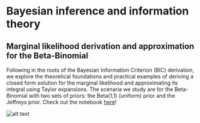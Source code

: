 # Bayesian inference and information theory
## Marginal likelihood derivation and approximation for the Beta-Binomial
Following in the roots of the Bayesian Information Criterion (BIC) derivation, we explore the theoretical foundations and practical examples of deriving a closed form solution for the marginal likelihood and approximating its integral using Taylor expansions. The scenaria we study are for the Beta-Binomial with two sets of priors: the Beta(1,1) (uniform) prior and the Jeffreys prior. Check out the notebook [here](https://github.com/astroioannaki/Bayesian-inference/blob/main/Bayesian%20inference%20and%20information%20theory%20-%20Marginal%20likelihood%20derivation%20and%20approximation.ipynb)!

![alt text](https://github.com/JonnaBuri/image_classification-LR-MLP-CNN/blob/main/img1.png?raw=true)
